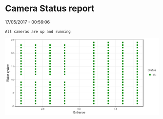 Camera Status report
================
17/05/2017 - 00:56:06

    All cameras are up and running

![](camreport_files/figure-markdown_github/unnamed-chunk-2-1.png)
